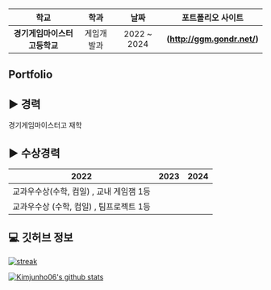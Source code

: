 ### 
| **학교** | **학과** | **날짜** | **포트폴리오 사이트** |
|:--------:|:--------:|:--------:|:--------:|
| **경기게임마이스터고등학교** | 게임개발과 | 2022 ~ 2024 | **(http://ggm.gondr.net/)** |

## Portfolio

<h2 align="left">▶ 경력</h2>

경기게임마이스터고 재학

<h2 align="left">▶ 수상경력</h2>

| 2022 | 2023 | 2024 |
| ------ | ------ | ------ |
| 교과우수상(수학, 컴일) , 교내 게임잼 1등 | | |
| 교과우수상 (수학, 컴일) , 팀프로젝트 1등 | | |

<h2 align="left">💻 깃허브 정보</h2>

[![streak](https://github-readme-streak-stats.herokuapp.com/?user=Kimjunho06&theme=calm)](https://github.com/Kimjunho06)

[![Kimjunho06's github stats](https://github-readme-stats.vercel.app/api?username=Kimjunho06&show_icons=true&theme=dracula)](https://github.com/Kimjunho06)


<!--
**Kimjunho06/Kimjunho06** is a ✨ _special_ ✨ repository because its `README.md` (this file) appears on your GitHub profile.
-->

